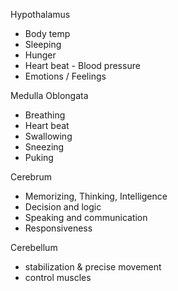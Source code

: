 Hypothalamus  
- Body temp  
- Sleeping  
- Hunger  
- Heart beat - Blood pressure  
- Emotions / Feelings  
  
Medulla Oblongata  
- Breathing  
- Heart beat  
- Swallowing  
- Sneezing  
- Puking  
  
Cerebrum  
- Memorizing, Thinking, Intelligence  
- Decision and logic  
- Speaking and communication  
- Responsiveness  
  
Cerebellum  
- stabilization & precise movement  
- control muscles